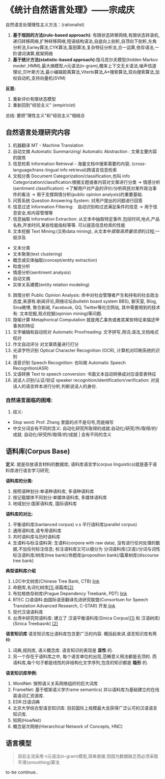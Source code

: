 # 《统计自然语言处理》——宗成庆

自然语言处理理性主义方法：(rationalist)
1. **基于规则的方法(rule-based approach)**: 有限状态转移网络,有限状态转录机,递归转移网络,扩种转移网络,短语结构语法,自底向上剖析,自顶向下剖析,左角分析法,Earley算法,CYK算法,富田算法,复杂特征分析法,合一运算,依存语法,一阶谓词演算,框架网络
2. **基于统计方法(statistic-based approach)**:隐马克尔夫模型(hidden Markov model ,HMM),最大熵模型,n元语法(n-gram),概率上下文无关语法,噪声信道理论,贝叶斯方法,最小编辑距离算法,Viterbi算法,A*搜索算法,双向搜索算法,加权自动机,支持向量机(SVM)

**反思:**
1. 重新评价有限状态模型
2. 重新回到"经验主义" (empiricist)

总结: 要把"理性主义"和"经验主义"相结合

## 自然语言处理研究内容

1. 机器翻译 MT - Machine Translation
2. 自动文摘 Automatic Summarizing/ Automatic Abstraction : 文章主要内容的提炼
3. 信息检索 Information Retrieval - 海量文档中搜素需要的内容; (cross-language/trans-lingual info retrieval)跨语言信息检索
4. 文档分类 Document Categorization/classification,也叫 info Categorization/classification:根据主题或者内容对文章进行分类 → 情感分析(sentiment classification) →了解用户对产品的评价/分析网民对某件政治事件的看法 →  用于支撑舆情分析(public opinion analysis)的重要基础.
5. 问答系统 Question Answering System: 对用户提出的问题进行回答
6. 信息过滤 Information Filtering:　自动识别和过滤满足条件的信息 → 用于信息安全,和内容管理等
7. 信息抽取 Information Extraction: 从文本中抽取特定事件,包括时间,地点,产品名称,开发时间,某些性能指标等等. 可以提高信息检索的性能
8. 文本挖掘 Text Mining:(又称data mining), 从文本中*提取高质量信息*的过程;一般涉及
  - 文本分类
  - 文本聚类(text clustering)
  - 概念或实体抽取(concept/entity extraction)
  - 粒度分析
  - 情感分析(sentiment analysis)
  - 自动文摘
  - 实体关系建模(entity relation modeling)
9. 舆情分析 Public Opinion Analysis: 命中对社会管理者产生和持有的社会政治态度,来源有:新闻评论,网络论坛(bulletin board system BBS), 聊天室, Blog, Sina微博, 聚合新闻, Facebook, QQ, Twitter等社交网站, 其中需要用到的技术有: 文本挖掘,观点挖掘(opinion mining)等问题.
10. 隐喻计算 Metaphorical Computation 就是用乙事务或者其某些特征来描述甲事务的特征
11. 文字编辑和自动校对 Automatic Proofreading: 文字拼写,用词,语法,文档格式校对
12. 作文自动评分 对文章质量进行打分
13. 光读字符识别 Optical Character Recognition (OCR), 计算机对印刷系统的识别
14. 语音识别 Speech Recognition: 也叫做 Automatic Speech Recognition(ASR)
15. 文语转换 Text to speech conversion: 书面文本自动转换成对应语音表特征
16. 说话人识别/认证/验证 speaker recognition/identification/verification: 对说话人的语言样本进行分析,判断说话人的身份.

### 自然语言面临的困难:
1. 歧义:  
  - Stop word:  Prof. Zhang 里面的点不是句号,而是缩写
  - 中文分词会有不同的含义: 自动化研究所取得的成就:自动化/研究/所/取得/的/成就.  自动化/研究所/取得/的/成就 | 会有不同的含义


## 语料库(Corpus Base)

**定义**: 就是存放语言材料的数据库; 语料库语言学(corpus linguistics)就是基于语料库进行语言学习研究;

**语料库的分类:**
1. 按照语种划分:单语种语料库, 多语种语料库
2. 按记载媒体不同划分:单媒体语料库, 多媒体语料库
3. 地域划分:国家语料库, 国际语料库

**语料库的对比:**
1. 平衡语料库(banlanced corpus) v.s 平行语料库(parallel corpus)
2. 通用语料库,语专用语料库
3. 共时语料库与历时语料库
4. 生语料与标注语料哭: 生语料(corpora with raw data), 没有进行任何处理的数据,不加任何标注信息; 标注语料库又可以细分为 分词语料库(汉语)/分词与词性标注语料库/树库(tree bank)/命题库(proposition bank)/篇章树库(discourse tree bank)

**典型语料库介绍**
1. LDC中文树库(Chinese Tree Bank, CTB) [link](http://www.cis.upenn.edu/~chinese/ctb.html)
2. 命题库,名词化树库[[1]](http://nlp.cs.nyu.edu/meyers/NomBank.html),语篇库[[2]](http://www.seas.upenn.edu/~pdtb/)
3. 布拉格依存树库(Prague Dependency Treebank, PDT) [link](http://www.elsnet.org/nps/0040.html)
4. BTEC 口语语料:由国际语音翻译先进研究联盟(Consortium for Speech Translation Advanced Research, C-STAR) 开发.[link](http://www.c-star.org)
5. 现代汉语语料库
6. 台湾中研究院语料库: 建立了 汉语平衡语料库(Sinica Corpus)[[1]](http://www.sinica.edu.tw/SinicaCorpus/) 和 汉语树库)(Sinica Treebasnk) [[2]](http://godel.iis.sinica.edu.tw/CKIP/engversion.treebank.htm)

**语言知识库**
语言知识库比语料库包含更广泛的内容.
概括起来讲,语言知识库有两种:
1. 词典,规则库, 语义概念库. 语言知识的表现是 **显性** 的.
2. 另一个存在于语料库之中, 每个语言单位的出现,范畴意义用法都是去顶的.
而语料库,每个句子都是线性的非结构化文字序列,包含的知识都是 **隐形** 的.

**语言知识库举例:**
1. WordNet: 按照语义关系网络组织的巨大词库
2. FrameNet: 基于框架语义学(frame semantics) 并以语料库为基础建立的在线英语词汇资源库.
3. EDR:日语词典
4. 北京大学综合型语言知识库: 目前国际上规模最大且获得广泛认可的汉语语言知识库.
5. 知网(HowNet)
6. 概念层次网络(Hierarchical Network of Concepts, HNC)

## 语言模型
> 目前主流采用 n元语法(n-gram)模型,简单直接,但因为数据缺乏而必须采取平滑(smoothing)算法

to-be continue..
